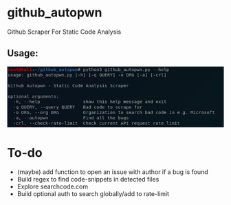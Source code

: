 # github_autopwn
Github Scraper For Static Code Analysis

## Usage:

![screenshot](autopwn.PNG)

# To-do
- (maybe) add function to open an issue with author if a bug is found
- Build regex to find code-snippets in detected files
- Explore searchcode.com
- Build optional auth to search globally/add to rate-limit
